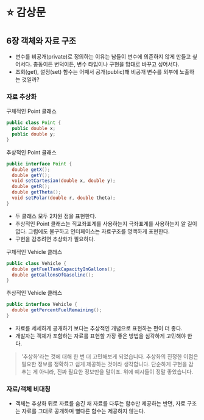 # ⭐ 감상문

## 6장 객체와 자료 구조

- 변수를 비공개(private)로 정의하는 이유는 남들이 변수에 의존하지 않게 만들고 싶어서다. 충동이든 변덕이든, 변수 타입이나 구현을 맘대로 바꾸고 싶어서다.
- 조회(get), 설정(set) 함수는 어째서 공개(public)해 비공개 변수를 외부에 노출하는 것일까?

### 자료 추상화

구체적인 Point 클래스

```java
public class Point {
  public double x;
  public double y;
}
```

추상적인 Point 클래스

```java
public interface Point {
  double getX();
  double getY();
  void setCartesian(double x, double y);
  double getR();
  double getTheta();
  void setPolar(double r, double theta);
}
```

- 두 클래스 모두 2차원 점을 표현한다.
- 추상적인 Point 클래스는 직교좌표계를 사용하는지 극좌표계를 사용하는지 알 길이 없다. 그럼에도 불구하고 인터페이스는 자료구조를 명백하게 표현한다.
- 구현을 감추려면 추상화가 필요하다.

구체적인 Vehicle 클래스

```java
public class Vehicle {
  double getFuelTankCapacityInGallons();
  double getGallonsOfGasoline();
}
```

추상적인 Vehicle 클래스

```java
public interface Vehicle {
  double getPercentFuelRemaining();
}
```

- 자료를 세세하게 공개하기 보다는 추상적인 개념으로 표현하는 편이 더 좋다.
- 개발자는 객체가 포함하는 자료를 표현할 가장 좋은 방법을 심각하게 고민해야 한다.

> '추상화'라는 것에 대해 한 번 더 고민해보게 되었습니다. 추상화의 진정한 이점은 필요한 정보를 정확하고 쉽게 제공하는 것이라 생각합니다. 단순하게 구현을 감추는 게 아니라, 진짜 필요한 정보만을 말이죠. 위에 예시들이 정말 좋았습니다.

### 자료/객체 비대칭

- 객체는 추상화 뒤로 자료를 숨긴 채 자료를 다루는 함수만 제공하는 반면, 자료 구조는 자료를 그대로 공개하며 별다른 함수는 제공하지 않는다.
